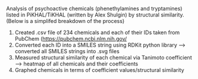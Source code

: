 Analysis of psychoactive chemicals (phenethylamines and tryptamines) listed in PiKHAL/TiKHAL (written by Alex Shulgin) by structural similarity. 
(Below is a simplifed breakdown of the process)
1. Created .csv file of 234 chemicals and each of their IDs taken from PubChem (https://pubchem.ncbi.nlm.nih.gov/
2. Converted each ID into a SMILES string using RDKit python library --> converted all SMILES strings into .svg files
3. Measured structural similarity of each chemical via Tanimoto coefficient --> heatmap of all chemicals and their coefficients
4. Graphed chemicals in terms of coefficient values/structural similarity
